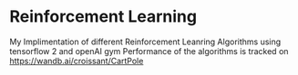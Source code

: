 # Reinforcement Learning
My Implimentation of different Reinforcement Leanring Algorithms using tensorflow 2 and openAI gym
Performance of the algorithms is tracked on https://wandb.ai/croissant/CartPole
